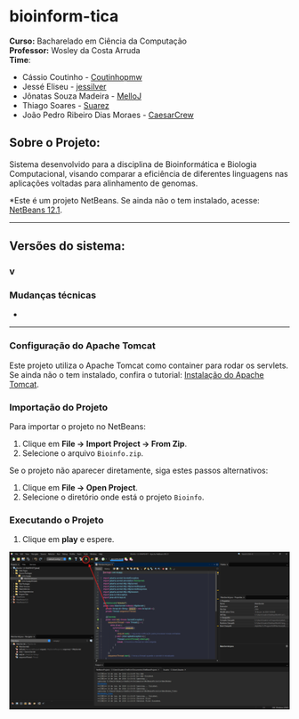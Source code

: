 # bioinform-tica
**Curso:** Bacharelado em Ciência da Computação \
**Professor:** Wosley da Costa Arruda\
**Time**:
* Cássio Coutinho  - [Coutinhopmw](https://github.com/Coutinhopmw)
* Jessé Eliseu     - [jessilver](https://github.com/jessilver)
* Jônatas Souza Madeira - [MelloJ](https://github.com/MellloJ)
* Thiago Soares - [Suarez]()
* João Pedro Ribeiro Dias Moraes - [CaesarCrew](https://github.com/CaesarCrew)

## Sobre o Projeto:
Sistema desenvolvido para a disciplina de Bioinformática e Biologia Computacional, visando comparar a eficiência de diferentes linguagens nas aplicações voltadas para alinhamento de genomas.

*Este é um projeto NetBeans. Se ainda não o tem instalado, acesse: [NetBeans 12.1](https://netbeans.apache.org/download/nb121/index.html).

---
## Versões do sistema:
### v

### Mudanças técnicas
* 
---

### Configuração do Apache Tomcat

Este projeto utiliza o Apache Tomcat como container para rodar os servlets. Se ainda não o tem instalado, confira o tutorial: [Instalação do Apache Tomcat](https://youtu.be/WCQ6idDNiH0?si=v5OO_EIk5d0K3uF9).

### Importação do Projeto

Para importar o projeto no NetBeans:

1. Clique em **File -> Import Project -> From Zip**.
2. Selecione o arquivo `Bioinfo.zip`.

Se o projeto não aparecer diretamente, siga estes passos alternativos:

1. Clique em **File -> Open Project**.
2. Selecione o diretório onde está o projeto `Bioinfo`.

### Executando o Projeto

1. Clique em **play** e espere.

![Imagem exemplo](tut.png)
